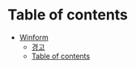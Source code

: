 # Table of contents

* [Winform](README.md)
  * [경고](winform/HiDPI.md)
  * [Table of contents](winform/SUMMARY.md)

